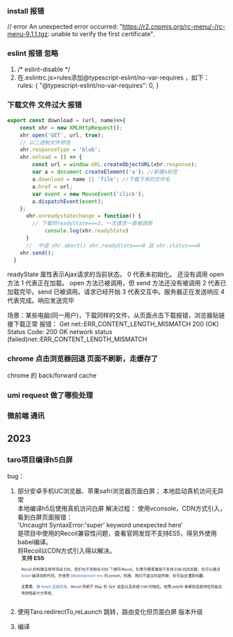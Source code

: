 ### install 报错
// error An unexpected error occurred: "https://r2.cnpmjs.org/rc-menu/-/rc-menu-9.1.1.tgz: unable to verify the first certificate".


### eslint 报错 忽略
1. /* eslint-disable */
2. 在.eslintrc.js>rules添加@typescript-eslint/no-var-requires ，如下：
  rules: {
    "@typescript-eslint/no-var-requires": 0,
  }



### 下载文件 文件过大 报错
```js
export const download = (url, name)=>{
    const xhr = new XMLHttpRequest();
    xhr.open('GET', url, true);
    // 以二进制文件修改
    xhr.responseType = 'blob';
    xhr.onload = () => {
        const url = window.URL.createObjectURL(xhr.response);
        var a = document.createElement('a'); //新建a标签
        a.download = name || 'file'; //下载下来的文件名
        a.href = url;
        var event = new MouseEvent('click');
        a.dispatchEvent(event);
    };
      xhr.onreadystatechange = function() {
        // 下载时readyState===3，一次请求一直被调用
            console.log(xhr.readyState)
      }
      //  中途 xhr.abort() xhr.readyState===0 且 xhr.status===0
    xhr.send();
  }
```
readyState 属性表示Ajax请求的当前状态。
0 代表未初始化。 还没有调用 open 方法
1 代表正在加载。 open 方法已被调用，但 send 方法还没有被调用
2 代表已加载完毕。send 已被调用。请求已经开始
3 代表交互中。服务器正在发送响应
4 代表完成。响应发送完毕

场景：某些电脑(同一用户)，下载同样的文件，从页面点击下载报错，浏览器贴链接下载正常
报错： Get net::ERR_CONTENT_LENGTH_MISMATCH 200 (OK)
Status Code: 200 OK
network status (failed)net::ERR_CONTENT_LENGTH_MISMATCH	



### chrome 点击浏览器回退 页面不刷新，走缓存了
chrome 的 back/forward cache


### umi request 做了哪些处理

### 微前端 通讯



## 2023
### taro项目编译h5白屏
bug：
1. 部分安卓手机UC浏览器、苹果safri浏览器页面白屏；
   本地启动真机访问无异常    
   本地编译h5后使用真机访问白屏
解决过程：
使用vconsole，CDN方式引入，看到白屏页面报错：  
'Uncaught SyntaxError:'super' keyword unexpected here'  
是项目中使用的Recoil兼容性问题，查看官网发现不支持ES5，得另外使用babel编译。  
将Recoil以CDN方式引入得以解决。
![Recoil](./recoil.jpg )

2. 使用Taro.redirectTo,reLaunch 跳转，路由变化但页面白屏
版本升级

3. 编译

